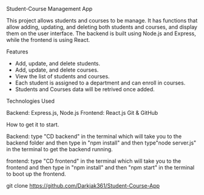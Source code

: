 Student-Course Management App

This project allows students and courses to be manage. It has functions that allow adding, updating, and deleting both students and courses, and display them on the user interface. The backend is built using Node.js and Express, while the frontend is using React.

Features

- Add, update, and delete students.
- Add, update, and delete courses.
- View the list of students and courses.
- Each student is assigned to a department and can enroll in courses.
- Students and Courses data will be retrived once added.

Technologies Used

Backend: Express.js, Node.js
Frontend: React.js
Git & GitHub

How to get it to start.

Backend: type "CD backend" in the terminal which will take you to the backend folder and then type in "npm install" and then type"node server.js" in the terminal to get the backend running.

frontend: type "CD frontend" in the terminal which will take you to the frontend and then type in "npm install" and then "npm start" in the terminal to boot up the frontend.


git clone https://github.com/Darkjak361/Student-Course-App
